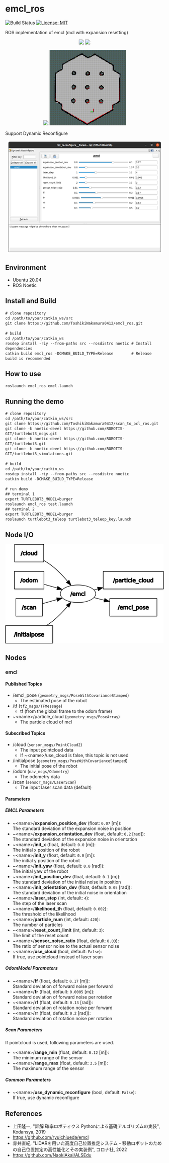 # emcl_ros

![Build Status](https://github.com/ToshikiNakamura0412/emcl_ros/workflows/build/badge.svg)
[![License: MIT](https://img.shields.io/badge/License-MIT-yellow.svg)](https://opensource.org/licenses/MIT)

ROS implementation of emcl (mcl with expansion resetting)

<p align="center">
  <img src="https://github.com/ToshikiNakamura0412/amr_navigation_gifs/blob/master/images/emcl_demo1.gif" height="240px"/>
  <img src="https://github.com/ToshikiNakamura0412/amr_navigation_gifs/blob/master/images/emcl_demo2.gif" height="240px"/>
</p>
<p align="center">
  <img src="https://github.com/ToshikiNakamura0412/amr_navigation_gifs/blob/master/images/emcl_demo3.gif" height="240px"/>
  <img src="https://github.com/ToshikiNakamura0412/amr_navigation_gifs/blob/master/images/emcl_demo4.gif" height="240px"/>
</p>

Support Dynamic Reconfigure
<p align="center">
  <img src="images/rqt_reconfigure.png" height="360px"/>
</p>

## Environment
- Ubuntu 20.04
- ROS Noetic

## Install and Build
```
# clone repository
cd /path/to/your/catkin_ws/src
git clone https://github.com/ToshikiNakamura0412/emcl_ros.git

# build
cd /path/to/your/catkin_ws
rosdep install -riy --from-paths src --rosdistro noetic # Install dependencies
catkin build emcl_ros -DCMAKE_BUILD_TYPE=Release        # Release build is recommended
```

## How to use
```
roslaunch emcl_ros emcl.launch
```

## Running the demo
```
# clone repository
cd /path/to/your/catkin_ws/src
git clone https://github.com/ToshikiNakamura0412/scan_to_pcl_ros.git
git clone -b noetic-devel https://github.com/ROBOTIS-GIT/turtlebot3_msgs.git
git clone -b noetic-devel https://github.com/ROBOTIS-GIT/turtlebot3.git
git clone -b noetic-devel https://github.com/ROBOTIS-GIT/turtlebot3_simulations.git

# build
cd /path/to/your/catkin_ws
rosdep install -riy --from-paths src --rosdistro noetic
catkin build -DCMAKE_BUILD_TYPE=Release

# run demo
## terminal 1
export TURTLEBOT3_MODEL=burger
roslaunch emcl_ros test.launch
## terminal 2
export TURTLEBOT3_MODEL=burger
roslaunch turtlebot3_teleop turtlebot3_teleop_key.launch
```

## Node I/O
![Node I/O](images/node_io.png)

## Nodes
### emcl
#### Published Topics
- /emcl_pose (`geometry_msgs/PoseWithCovarianceStamped`)
  - The estimated pose of the robot
- /tf (`tf2_msgs/TFMessage`)
  - tf (from the global frame to the odom frame)
- ~\<name>/particle_cloud (`geometry_msgs/PoseArray`)
  - The particle cloud of mcl

#### Subscribed Topics
- /cloud (`sensor_msgs/PointCloud2`)
  - The input pointcloud data
  - If ~\<name>/use_cloud is false, this topic is not used
- /initialpose (`geometry_msgs/PoseWithCovarianceStamped`)
  - The initial pose of the robot
- /odom (`nav_msgs/Odometry`)
  - The odometry data
- /scan (`sensor_msgs/LaserScan`)
  - The input laser scan data (default)


#### Parameters
##### EMCL Parameters
- ~\<name>/<b>expansion_position_dev</b> (float: `0.07` [m]):<br>
  The standard deviation of the expansion noise in position
- ~\<name>/<b>expansion_orientation_dev</b> (float, default: `0.2` [rad]):<br>
  The standard deviation of the expansion noise in orientation
- ~\<name>/<b>init_x</b> (float, default: `0.0` [m]):<br>
  The initial x position of the robot
- ~\<name>/<b>init_y</b> (float, default: `0.0` [m]):<br>
  The initial y position of the robot
- ~\<name>/<b>init_yaw</b> (float, default: `0.0` [rad]):<br>
  The initial yaw of the robot
- ~\<name>/<b>init_position_dev</b> (float, default: `0.1` [m]):<br>
  The standard deviation of the initial noise in position
- ~\<name>/<b>init_orientation_dev</b> (float, default: `0.05` [rad]):<br>
  The standard deviation of the initial noise in orientation
- ~\<name>/<b>laser_step</b> (int, default: `4`):<br>
  The step of the laser scan
- ~\<name>/<b>likelihood_th</b> (float, default: `0.002`):<br>
  The threshold of the likelihood
- ~\<name>/<b>particle_num</b> (int, default: `420`):<br>
  The number of particles
- ~\<name>/<b>reset_count_limit</b> (int, default: `3`):<br>
  The limit of the reset count
- ~\<name>/<b>sensor_noise_ratio</b> (float, default: `0.03`):<br>
  The ratio of sensor noise to the actual sensor noise
- ~\<name>/<b>use_cloud</b> (bool, default: `False`):<br>
  If true, use pointcloud instead of laser scan

##### OdomModel Parameters
- ~\<name>/<b>ff</b> (float, default: `0.17` [m]):<br>
  Standard deviation of forward noise per forward
- ~\<name>/<b>fr</b> (float, default: `0.0005` [m]):<br>
  Standard deviation of forward noise per rotation
- ~\<name>/<b>rf</b> (float, default: `0.13` [rad]):<br>
  Standard deviation of rotation noise per forward
- ~\<name>/<b>rr</b> (float, default: `0.2` [rad]):<br>
  Standard deviation of rotation noise per rotation

##### Scan Parameters
If pointcloud is used, following parameters are used.

- ~\<name>/<b>range_min</b> (float, default: `0.12` [m]):<br>
  The minimum range of the sensor
- ~\<name>/<b>range_max</b> (float, default: `3.5` [m]):<br>
  The maximum range of the sensor

##### Common Parameters
- ~\<name>/<b>use_dynamic_reconfigure</b> (bool, default: `False`):<br>
  If true, use dynamic reconfigure

## References
- 上田隆一, "詳解 確率ロボティクス Pythonによる基礎アルゴリズムの実装", Kodansya, 2019
- https://github.com/ryuichiueda/emcl
- 赤井直紀, "LiDARを用いた高度自己位置推定システム - 移動ロボットのための自己位置推定の高性能化とその実装例", コロナ社, 2022
- https://github.com/NaokiAkai/ALSEdu
